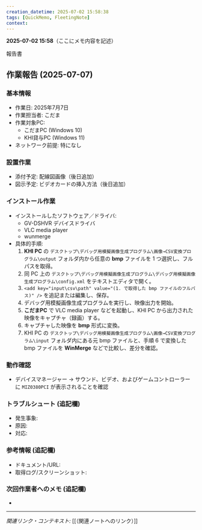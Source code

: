```yaml
---
creation_datetime: 2025-07-02 15:58:38
tags: [QuickMemo, FleetingNote]
context: 
---
```


**2025-07-02 15:58**（ここにメモ内容を記述）

報告書

## 作業報告 (2025-07-07)

### 基本情報
- 作業日: 2025年7月7日
- 作業担当者: こだま
- 作業対象PC:
  - こだまPC (Windows 10)
  - KHI貸与PC (Windows 11)
- ネットワーク前提: 特になし

### 設置作業
- 添付予定: 配線図画像（後日追加）
- 図示予定: ビデオカードの挿入方法（後日追加）

### インストール作業
- インストールしたソフトウェア／ドライバ:
  - GV-DSHVR デバイスドライバ
  - VLC media player
  - wunmerge
- 具体的手順:
  1. **KHI PC** の `デスクトップ\デバッグ用模擬画像生成プログラム\画像→CSV変換プログラム\output` フォルダ内から任意の **bmp** ファイルを 1 つ選択し、フルパスを取得。
  2. 同 PC 上の `デスクトップ\デバッグ用模擬画像生成プログラム\デバッグ用模擬画像生成プログラム\config.xml` をテキストエディタで開く。
  3. `<add key="input\csv\path" value="(1. で取得した bmp ファイルのフルパス)" />` を追記または編集し、保存。
  4. デバッグ用模擬画像生成プログラムを実行し、映像出力を開始。
  5. **こだまPC** で VLC media player などを起動し、KHI PC から出力された映像をキャプチャ（録画）する。
  6. キャプチャした映像を **bmp** 形式に変換。
  7. KHI PC の `デスクトップ\デバッグ用模擬画像生成プログラム\画像→CSV変換プログラム\input` フォルダ内にある元 bmp ファイルと、手順 6 で変換した bmp ファイルを **WinMerge** などで比較し、差分を確認。

### 動作確認
- デバイスマネージャー → サウンド、ビデオ、およびゲームコントローラー に `MIZ0380PCI` が表示されることを確認

### トラブルシュート (追記欄)
- 発生事象:
- 原因:
- 対応:

### 参考情報 (追記欄)
- ドキュメント/URL:
- 取得ログ/スクリーンショット:

### 次回作業者へのメモ (追記欄)
- 

---

*関連リンク・コンテキスト:* [[（関連ノートへのリンク）]]